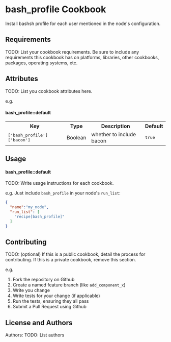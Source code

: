 bash_profile Cookbook
=====================

Install bashsh profile for each user mentioned in the node's configuration.

Requirements
------------
TODO: List your cookbook requirements. Be sure to include any requirements this cookbook has on platforms, libraries, other cookbooks, packages, operating systems, etc.

Attributes
----------
TODO: List you cookbook attributes here.

e.g.
#### bash_profile::default
<table>
  <tr>
    <th>Key</th>
    <th>Type</th>
    <th>Description</th>
    <th>Default</th>
  </tr>
  <tr>
    <td><tt>['bash_profile']['bacon']</tt></td>
    <td>Boolean</td>
    <td>whether to include bacon</td>
    <td><tt>true</tt></td>
  </tr>
</table>

Usage
-----
#### bash_profile::default
TODO: Write usage instructions for each cookbook.

e.g.
Just include `bash_profile` in your node's `run_list`:

```json
{
  "name":"my_node",
  "run_list": [
    "recipe[bash_profile]"
  ]
}
```

Contributing
------------
TODO: (optional) If this is a public cookbook, detail the process for contributing. If this is a private cookbook, remove this section.

e.g.
1. Fork the repository on Github
2. Create a named feature branch (like `add_component_x`)
3. Write you change
4. Write tests for your change (if applicable)
5. Run the tests, ensuring they all pass
6. Submit a Pull Request using Github

License and Authors
-------------------
Authors: TODO: List authors

